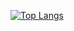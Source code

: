 [![Top Langs](https://github-readme-stats.vercel.app/api/top-langs/?username=chahyunsoo&layout=compact)](https://github.com/delay-100/github-readme-stats)
